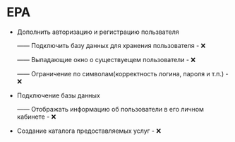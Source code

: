 # EPA

- Дополнить авторизацию и регистрацию пользвателя

  —— Подключить базу данных для хранения пользователя - ❌
  
  —— Выпадающие окно о существуещем пользователи - ❌
  
  —— Ограничение по символам(корректность логина, пароля и т.п.) - ❌
  

- Подключение базы данных

  —— Отображать информацию об пользователи в его личном кабинете - ❌

- Создание каталога предоставляемых услуг - ❌
